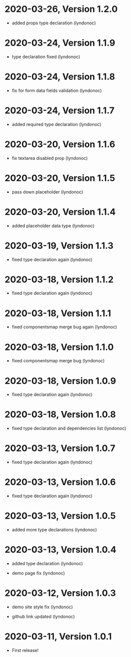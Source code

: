 

2020-03-26, Version 1.2.0
=========================

 * added props type declaration (lyndonoc)


2020-03-24, Version 1.1.9
=========================

 * type declaration fixed (lyndonoc)


2020-03-24, Version 1.1.8
=========================

 * fix for form data fields validation (lyndonoc)


2020-03-24, Version 1.1.7
=========================

 * added required type declaration (lyndonoc)


2020-03-20, Version 1.1.6
=========================

 * fix textarea disabled prop (lyndonoc)


2020-03-20, Version 1.1.5
=========================

 * pass down placeholder (lyndonoc)


2020-03-20, Version 1.1.4
=========================

 * added placeholder data type (lyndonoc)


2020-03-19, Version 1.1.3
=========================

 * fixed type declaration again (lyndonoc)


2020-03-18, Version 1.1.2
=========================

 * fixed type declaration again (lyndonoc)


2020-03-18, Version 1.1.1
=========================

 * fixed componentsmap merge bug again (lyndonoc)


2020-03-18, Version 1.1.0
=========================

 * fixed componentsmap merge bug (lyndonoc)


2020-03-18, Version 1.0.9
=========================

 * fixed type declaration again (lyndonoc)


2020-03-18, Version 1.0.8
=========================

 * fixed type declaration and dependencies list (lyndonoc)


2020-03-13, Version 1.0.7
=========================

 * fixed type declaration again (lyndonoc)


2020-03-13, Version 1.0.6
=========================

 * fixed type declaration again (lyndonoc)


2020-03-13, Version 1.0.5
=========================

 * added more type declarations (lyndonoc)


2020-03-13, Version 1.0.4
=========================

 * added type declaration (lyndonoc)

 * demo page fix (lyndonoc)


2020-03-12, Version 1.0.3
=========================

 * demo site style fix (lyndonoc)

 * github link updated (lyndonoc)


2020-03-11, Version 1.0.1
=========================

 * First release!
